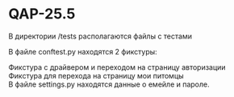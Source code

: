 # QAP-25.5

В директории /tests располагаются файлы с тестами

В файле conftest.py находятся 2 фикстуры:

Фикстура с драйвером и переходом на страницу авторизации  
Фикстура для перехода на страницу мои питомцы  
В файле settings.py находятся данные о емейле и пароле.
